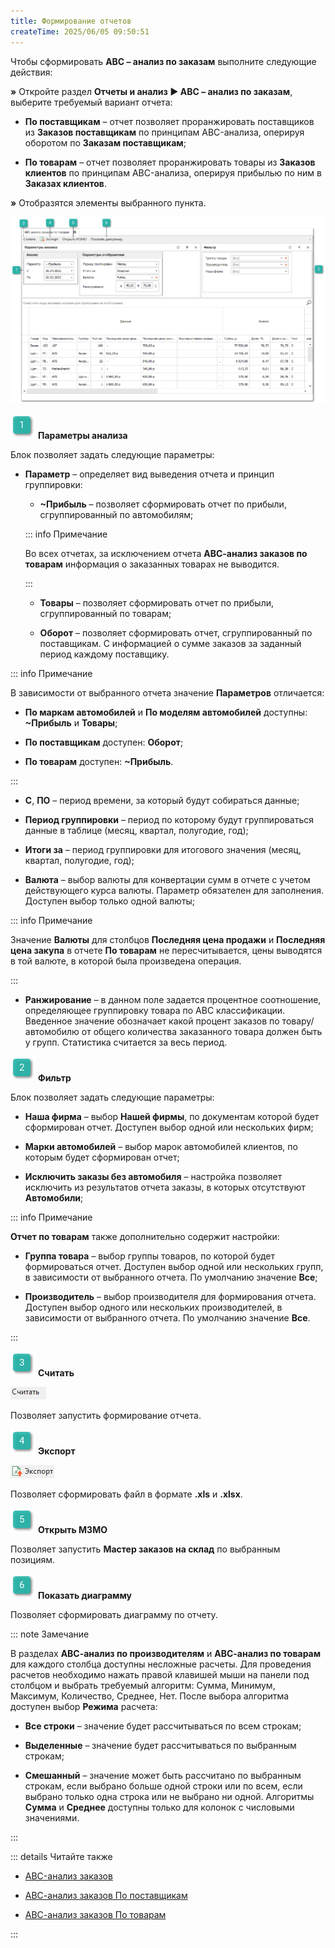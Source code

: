 ```yaml
---
title: Формирование отчетов
createTime: 2025/06/05 09:50:51
---
```

Чтобы сформировать **АВС – анализ по заказам** выполните следующие действия:

**»** Откройте раздел **Отчеты и анализ ► АВС – анализ по заказам**, выберите требуемый вариант отчета:

- **По поставщикам** – отчет позволяет проранжировать поставщиков из **Заказов поставщикам** по принципам ABC-анализа, оперируя оборотом по **Заказам поставщикам**;

- **По товарам** – отчет позволяет проранжировать товары из **Заказов клиентов** по принципам ABC-анализа, оперируя прибылью по ним в **Заказах клиентов**.

**»** Отобразятся элементы выбранного пункта.

![](../../../assets/work/three/204.png)

![](../../../assets/work/three/007.png) **Параметры анализа**

Блок позволяет задать следующие параметры:

- **Параметр** – определяет вид выведения отчета и принцип группировки:

    - **~Прибыль** – позволяет сформировать отчет по прибыли, сгруппированный по автомобилям;

    ::: info Примечание

    Во всех отчетах, за исключением отчета **АВС-анализ заказов по товарам** информация о заказанных товарах не выводится.

    :::

    - **Товары** – позволяет сформировать отчет по прибыли, сгруппированный по товарам;

    - **Оборот** – позволяет сформировать отчет, сгруппированный по поставщикам. С информацией о сумме заказов за заданный период каждому поставщику.

::: info Примечание

В зависимости от выбранного отчета значение **Параметров** отличается:

- **По маркам автомобилей** и **По моделям автомобилей** доступны: **~Прибыль** и **Товары**; 

- **По поставщикам** доступен: **Оборот**; 

- **По товарам** доступен: **~Прибыль**.

:::

- **С**, **ПО** – период времени, за который будут собираться данные;

- **Период группировки** – период по которому будут группироваться данные в таблице (месяц, квартал, полугодие, год);

- **Итоги за** – период группировки для итогового значения (месяц, квартал, полугодие, год);

- **Валюта** – выбор валюты для конвертации сумм в отчете с учетом действующего курса валюты. Параметр обязателен для заполнения. Доступен выбор только одной валюты;

::: info Примечание

Значение **Валюты** для столбцов **Последняя цена продажи** и **Последняя цена закупа** в отчете **По товарам** не пересчитывается, цены выводятся в той валюте, в которой была произведена операция.

:::

- **Ранжирование** – в данном поле задается процентное соотношение, определяющее группировку товара по АВС классификации. Введенное значение обозначает какой процент заказов по товару/ автомобилю от общего количества заказанного товара должен быть у групп. Статистика считается за весь период.

![](../../../assets/work/three/009.png) **Фильтр**

Блок позволяет задать следующие параметры:

- **Наша фирма** – выбор **Нашей фирмы**, по документам которой будет сформирован отчет. Доступен выбор одной или нескольких фирм;

- **Марки автомобилей** – выбор марок автомобилей клиентов, по которым будет сформирован отчет;

- **Исключить заказы без автомобиля** – настройка позволяет исключить из результатов отчета заказы, в которых отсутствуют **Автомобили**;

::: info Примечание

**Отчет по товарам** также дополнительно содержит настройки:

- **Группа товара** – выбор группы товаров, по которой будет формироваться отчет. Доступен выбор одной или нескольких групп, в зависимости от выбранного отчета. По умолчанию значение **Все**; 

- **Производитель** – выбор производителя для формирования отчета. Доступен выбор одного или нескольких производителей, в зависимости от выбранного отчета. По умолчанию значение **Все**.

:::

![](../../../assets/work/three/010.png) **Считать**

![](../../../assets/work/three/205.png)

Позволяет запустить формирование отчета.

![](../../../assets/work/three/011.png) **Экспорт**

![](../../../assets/work/three/206.png)

Позволяет сформировать файл в формате **.xls** и **.xlsx**.

![](../../../assets/work/three/012.png) **Открыть МЗМО**

Позволяет запустить **Мастер заказов на склад** по выбранным позициям.

![](../../../assets/work/three/013.png) **Показать диаграмму**

Позволяет сформировать диаграмму по отчету.

::: note Замечание

В разделах **АВС-анализ по производителям** и **АВС-анализ по товарам** для каждого столбца доступны несложные расчеты. Для проведения расчетов необходимо нажать правой клавишей мыши на панели под столбцом и выбрать требуемый алгоритм: Сумма, Минимум, Максимум, Количество, Среднее, Нет. После выбора алгоритма доступен выбор **Режима** расчета:

- **Все строки** – значение будет рассчитываться по всем строкам; 

- **Выделенные** – значение будет рассчитываться по выбранным строкам; 

- **Смешанный** – значение может быть рассчитано по выбранным строкам, если выбрано больше одной строки или по всем, если выбрано только одна строка или не выбрано ни одной. Алгоритмы **Сумма** и **Среднее** доступны только для колонок с числовыми значениями.

:::

::: details Читайте также

- [ABC-анализ заказов](../../../specification/otchety_i_analiz/abc-analiz_zakazov/abc-analiz_zakazov.md)

- [АВС-анализ заказов По поставщикам](./po_postavshchikam.md)

- [АВС-анализ заказов По товарам](./po_tovaram.md) 

:::